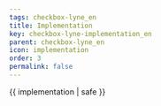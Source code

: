 ```yaml
---
tags: checkbox-lyne_en
title: Implementation
key: checkbox-lyne-implementation_en
parent: checkbox-lyne_en
icon: implementation
order: 3
permalink: false  
---
```

 {{ implementation | safe }}


